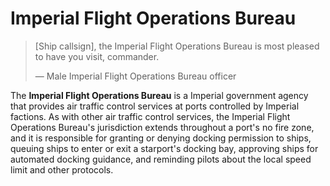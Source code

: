 # Imperial Flight Operations Bureau
> 
> 
> [Ship callsign], the Imperial Flight Operations Bureau is most pleased to have you visit, commander.
> 
> 
> — Male Imperial Flight Operations Bureau officer
> 

The **Imperial Flight Operations Bureau** is a Imperial government agency that provides air traffic control services at ports controlled by Imperial factions. As with other air traffic control services, the Imperial Flight Operations Bureau's jurisdiction extends throughout a port's no fire zone, and it is responsible for granting or denying docking permission to ships, queuing ships to enter or exit a starport's docking bay, approving ships for automated docking guidance, and reminding pilots about the local speed limit and other protocols.